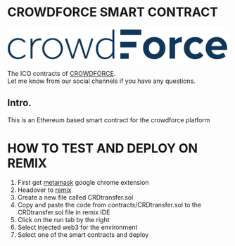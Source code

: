 # CROWDFORCE SMART CONTRACT
[![CROWDFORCE](mobile_logo_dark.svg "CROWDFORCE")](http://crowdforce.io)


The ICO contracts of [CROWDFORCE](http://crowdforce.io).  
Let me know from our social channels if you have any questions.  


## Intro.
This is an Ethereum based smart contract for the crowdforce platform

# HOW TO TEST AND DEPLOY ON REMIX
1. First get [metamask](https://metamask.io/) google chrome extension
2. Headover to [remix](https://remix.ethereum.org)
3. Create a new file called CRDtransfer.sol
4. Copy and paste the code from contracts/CRDtransfer.sol to the CRDtransfer.sol file in remix IDE
5. Click on the run tab by the right
6. Select injected web3 for the environment
7. Select one of the smart contracts and deploy
